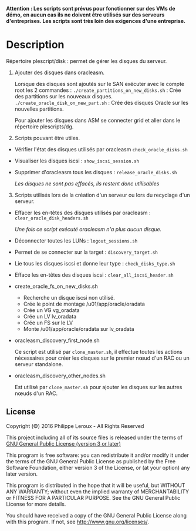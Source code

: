 **Attention : Les scripts sont prévus pour fonctionner sur des VMs de démo, en
aucun cas ils ne doivent être utilisés sur des serveurs d'entreprises. Les scripts
sont très loin des exigences d'une entreprise.**

Description
===========
Répertoire plescript/disk : permet de gérer les disques du serveur.

1. Ajouter des disques dans oracleasm.

	Lorsque des disques sont ajoutés sur le SAN exécuter avec le compte root les 2 commandes :
	`./create_partitions_on_new_disks.sh` : Crée des partitions sur les nouveaux disques.
	`./create_oracle_disk_on_new_part.sh` : Crée des disques Oracle sur les nouvelles partitions.

	Pour ajouter les disques dans ASM se connecter grid et aller dans le répertoire plescripts/dg.


2.	Scripts pouvant être utiles.

*	Vérifier l'état des disques utilisés par oracleasm `check_oracle_disks.sh`

*	Visualiser les disques iscsi : `show_iscsi_session.sh`

*	Supprimer d'oracleasm tous les disques : `release_oracle_disks.sh`

	*Les disques ne sont pas effacés, ils restent donc utilisables*


3.	Scripts utilisés lors de la création d'un serveur ou lors du recyclage d'un
	serveur.

*	Effacer les en-têtes des disques utilisés par oracleasm : `clear_oracle_disk_headers.sh`
	
	*Une fois ce script exécuté oracleasm n'a plus aucun disque.*

*	Déconnecter toutes les LUNs : `logout_sessions.sh`

*	Permet de se connecter sur la target : `discovery_target.sh`

*	Lie tous les disques iscsi et donne leur type : `check_disks_type.sh`

*	Efface les en-têtes des disques iscsi : `clear_all_iscsi_header.sh`

*	create_oracle_fs_on_new_disks.sh	
	* Recherche un disque iscsi non utilisé.
	* Crée le point de montage /u01/app/oracle/oradata
	* Crée un VG vg_oradata
	* Crée un LV lv_oradata
	* Crée un FS sur le LV
	* Monte /u01/app/oracle/oradata sur lv_oradata

*	oracleasm_discovery_first_node.sh
	
	Ce script est utilisé par `clone_master.sh`, il effectue toutes les actions
	nécessaires pour créer les disques sur le premier nœud d'un RAC ou un serveur
	standalone.

*	oracleasm_discovery_other_nodes.sh

	Est utilisé par `clone_master.sh` pour ajouter les disques sur les autres nœuds
	d'un RAC.

License
-------

Copyright (©) 2016 Philippe Leroux - All Rights Reserved

This project including all of its source files is released under the terms of [GNU General Public License (version 3 or later)](http://www.gnu.org/licenses/gpl.txt)

This program is free software: you can redistribute it and/or modify
it under the terms of the GNU General Public License as published by
the Free Software Foundation, either version 3 of the License, or
(at your option) any later version.

This program is distributed in the hope that it will be useful,
but WITHOUT ANY WARRANTY; without even the implied warranty of
MERCHANTABILITY or FITNESS FOR A PARTICULAR PURPOSE.  See the
GNU General Public License for more details.

You should have received a copy of the GNU General Public License
along with this program.  If not, see <http://www.gnu.org/licenses/>.
